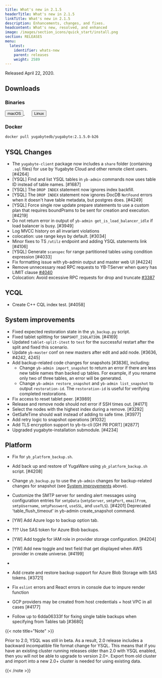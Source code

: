 ```yaml
---
title: What's new in 2.1.5
headerTitle: What's new in 2.1.5
linkTitle: What's new in 2.1.5
description: Enhancements, changes, and fixes.
headcontent: What's new, resolved, and enhanced
image: /images/section_icons/quick_start/install.png
section: RELEASES
menu:
  latest:
    identifier: whats-new
    parent: releases
    weight: 2589 
---
```


Released April 22, 2020.

## Downloads

### Binaries

<a class="download-binary-link" href="https://downloads.yugabyte.com/yugabyte-2.1.5.0-darwin.tar.gz">
  <button>
    <i class="fab fa-apple"></i><span class="download-text">macOS</span>
  </button>
</a>
&nbsp; &nbsp; &nbsp; 
<a class="download-binary-link" href="https://downloads.yugabyte.com/yugabyte-2.1.5.0-linux.tar.gz">
  <button>
    <i class="fab fa-linux"></i><span class="download-text">Linux</span>
  </button>
</a>
<br />

### Docker

```sh
docker pull yugabytedb/yugabyte:2.1.5.0-b26
```

## YSQL Changes

- The `yugabyte-client` package now includes a `share` folder (containing `.sql` files) for use by Yugabyte Cloud and other remote client users. [#4264]
- [YSQL] Find and list YSQL tables in `yb-admin` commands now uses table ID instead of table names. [#1687]
- [YSQL] The `DROP INDEX` statement now ignores index backfill.
- [YSQL] The `DROP INDEX` statement now ignores DocDB `NotFound` errors when it doesn't have table metadata, but postgres does. [#4249]
- [YSQL] Force single row update prepare statements to use a custom plan that requires boundPrams to be sent for creation and execution. [#4219]
- Do not return error in output of `yb-admin get_is_load_balancer_idle` if load balancer is busy. [#3949]
- Log MVCC history on all invariant violations
- colocation: use range keys by default. [#3034]
- Minor fixes to TS `/utilz` endpoint and adding YSQL statements link [#4106]
- [YSQL] Generate `scanspec` for range partitioned tables using condition expression [#4033]
- Fix formatting issue with yb-admin output and master web UI [#4224]
- Remove unnecessary read RPC requests to YB-TServer when query has LIMIT clause [#4040](https://github.com/yugabyte/yugabyte-db/issues/4040)
- Colocation: Avoid excessive RPC requests for drop and truncate [#3387](https://github.com/yugabyte/yugabyte-db/issues/3387)

## YCQL

- Create C++ CQL index test. [#4058]

## System improvements

- Fixed expected restoration state in the `yb_backup.py` script.
- Fixed tablet splitting for `SNAPSHOT_ISOLATION`. [#4169]
- Updated `tablet-split-itest` to `test` for the successful restart after the split and fixed this scenario.
- Update `yb-master` conf on new masters after edit and add node. [#3636, #4242, 4245]
- Add backup-related code changes for snapshots [#3836], including:
  - Change `yb-admin import_snapshot` to return an error if there are less new table names than backed up tables. For example, if you rename only two of three tables, an error will be generated.
  - Change `yb-admin restore_snapshot` and `yb-admin list_snapshot` to output `restoration-id`. The `restoration-id` is useful for verifying completed restorations.
- Fix access to reset tablet peer. [#3989]
- Release and remove node should not error if SSH times out. [#4171]
- Select the nodes with the highest index during a remove. [#3292]
- GetSafeTime should wait instead of adding to safe time. [#3977]
- Add retry logic to snapshot operations [#1032]
- Add TLS encryption support to yb-ts-cli [GH PR PORT] [#2877]
- Upgraded yugabyte-installation submodule. [#4234]

## Platform

- Fix for `yb_platform_backup.sh`.
- Add back up and restore of YugaWare using `yb_platform_backup.sh` script. [#4208]
- Change `yb_backup.py` to use the `yb-admin` changes for backup-related changes for snapshot (see [System improvements](#system-improvements) above).
- Customize the SMTP server for sending alert messages using configuration entries for `smtpData` (`smtpServer`, `smtpPort`, `emailFrom`, `smtpUsername`, `smtpPassword`, `useSSL`, and `useTLS`). [#4201]
Deprecated 'table_flush_timeout' in yb-admin create_snapshot command.
- [YW] Add Azure logo to backup option tab.
- ??? Use SAS token for Azure Blob backups.
- [YW] Add toggle for IAM role in provider storage configuration. [#4204]
- [YW] Add new toggle and text field that get displayed when AWS provider in create universe. [#4199]
-


- Add create and restore backup support for Azure Blob Storage with SAS tokens. [#3721]
- Fix `eslint` errors and React errors in console due to impure render function
- GCP providers may be created from host credentials + host VPC in all cases [#4177]
- Follow up to 6dda06333f for fixing single table backups when specifying from Tables tab [#3680]

{{< note title="Note" >}}

Prior to 2.0, YSQL was still in beta. As a result, 2.0 release includes a backward incompatible file format change for YSQL. This means that if you have an existing cluster running releases older than 2.0 with YSQL enabled, then you will not be able to upgrade to version 2.0+. Export from old cluster and import into a new 2.0+ cluster is needed for using existing data.

{{< /note >}}